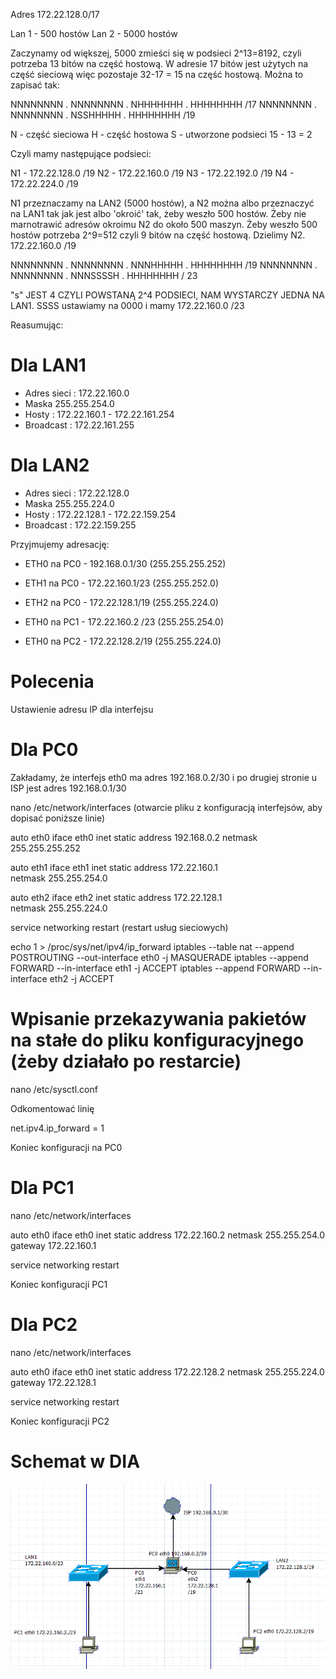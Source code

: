 Adres 172.22.128.0/17

Lan 1 - 500 hostów
Lan 2 - 5000 hostów

Zaczynamy od większej, 5000 zmieści się w podsieci 2^13=8192, czyli potrzeba 13 bitów na część hostową. 
W adresie 17 bitów jest użytych na część sieciową więc pozostaje 32-17 = 15 na część hostową. 
Można to zapisać tak:

NNNNNNNN . NNNNNNNN . NHHHHHHH . HHHHHHHH /17
NNNNNNNN . NNNNNNNN . NSSHHHHH . HHHHHHHH /19

N - część sieciowa 
H - część hostowa
S - utworzone podsieci 15 - 13 = 2

Czyli mamy następujące podsieci:

N1 - 172.22.128.0 /19
N2 - 172.22.160.0 /19
N3 - 172.22.192.0 /19
N4 - 172.22.224.0 /19

N1 przeznaczamy na LAN2 (5000 hostów), a N2 można albo przeznaczyć na LAN1 tak jak jest albo 'okroić' tak, żeby weszło 500 hostów.
Żeby nie marnotrawić adresów okroimu N2 do około 500 maszyn. Żeby weszło 500 hostów potrzeba 2^9=512 czyli 
9 bitów na część hostową. Dzielimy N2.
172.22.160.0 /19

NNNNNNNN . NNNNNNNN . NNNHHHHH . HHHHHHHH /19
NNNNNNNN . NNNNNNNN . NNNSSSSH . HHHHHHHH / 23

"s" JEST 4 CZYLI POWSTANĄ 2^4 PODSIECI, NAM WYSTARCZY JEDNA NA LAN1.
SSSS ustawiamy na 0000 i mamy
172.22.160.0 /23

Reasumując:

# Dla LAN1
* Adres sieci : 172.22.160.0
* Maska 255.255.254.0
* Hosty : 172.22.160.1 - 172.22.161.254
* Broadcast : 172.22.161.255

# Dla LAN2

* Adres sieci : 172.22.128.0
* Maska 255.255.224.0
* Hosty : 172.22.128.1 - 172.22.159.254
* Broadcast : 172.22.159.255

Przyjmujemy adresację:

* ETH0 na PC0 - 192.168.0.1/30 (255.255.255.252)
* ETH1 na PC0 - 172.22.160.1/23 (255.255.252.0)
* ETH2 na PC0 - 172.22.128.1/19 (255.255.224.0)

* ETH0 na PC1 - 172.22.160.2 /23 (255.255.254.0)

* ETH0 na PC2 - 172.22.128.2/19 (255.255.224.0)

# Polecenia

Ustawienie adresu IP dla interfejsu

# Dla PC0

Zakładamy, że interfejs eth0 ma adres 192.168.0.2/30 i po drugiej stronie u ISP jest adres 192.168.0.1/30

nano /etc/network/interfaces  (otwarcie pliku z konfiguracją interfejsów, aby dopisać poniższe linie)	

auto eth0
iface eth0 inet static
address 192.168.0.2
netmask 255.255.255.252

auto eth1
iface eth1 inet static
address 172.22.160.1   
netmask 255.255.254.0 

auto eth2
iface eth2 inet static
address 172.22.128.1   
netmask 255.255.224.0 

service networking restart (restart usług sieciowych)

echo 1 > /proc/sys/net/ipv4/ip_forward
iptables --table nat --append POSTROUTING --out-interface eth0 -j MASQUERADE
iptables --append FORWARD --in-interface eth1 -j ACCEPT
iptables --append FORWARD --in-interface eth2 -j ACCEPT

# Wpisanie przekazywania pakietów na stałe do pliku konfiguracyjnego (żeby działało po restarcie)

nano /etc/sysctl.conf

Odkomentować linię

net.ipv4.ip_forward = 1

Koniec konfiguracji na PC0

# Dla PC1

nano /etc/network/interfaces

auto eth0
iface eth0 inet static
address 172.22.160.2
netmask 255.255.254.0
gateway 172.22.160.1

service networking restart

Koniec konfiguracji PC1

# Dla PC2

nano /etc/network/interfaces

auto eth0
iface eth0 inet static
address 172.22.128.2
netmask 255.255.224.0
gateway 172.22.128.1

service networking restart

Koniec konfiguracji PC2

# Schemat w DIA

![alt text](https://github.com/bartek9105/sk-2019/blob/master/schemat%20zad1.png?raw=true)
